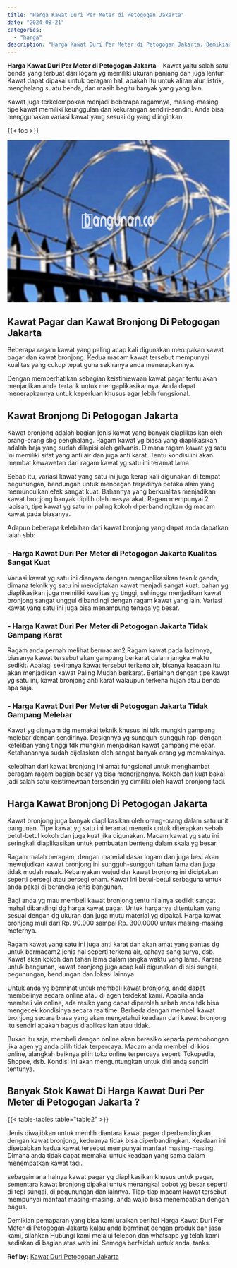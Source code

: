 ```yaml
---
title: "Harga Kawat Duri Per Meter di Petogogan Jakarta"
date: "2024-08-21"
categories: 
  - "harga"
description: "Harga Kawat Duri Per Meter di Petogogan Jakarta. Demikian pemaparan yang bisa kami uraikan perihal Harga Kawat Duri Per Meter di Petogogan Jakarta kalau anda..."
---
```


**Harga Kawat Duri Per Meter di Petogogan Jakarta** – Kawat yaitu salah satu benda yang terbuat dari logam yg memiliki ukuran panjang dan juga lentur. Kawat dapat dipakai untuk beragam hal, apakah itu untuk aliran alur listrik, menghalang suatu benda, dan masih begitu banyak yang yang lain.

Kawat juga terkelompokan menjadi beberapa ragamnya, masing-masing tipe kawat memiliki keunggulan dan kekurangan sendiri-sendiri. Anda bisa menggunakan variasi kawat yang sesuai dg yang diinginkan.

{{< toc >}}

![Harga Kawat Duri Per Meter di Petogogan Jakarta](/images/jual-kawat-murah48.png)

## Kawat Pagar dan Kawat Bronjong Di Petogogan Jakarta

Beberapa ragam kawat yang paling acap kali digunakan merupakan kawat pagar dan kawat bronjong. Kedua macam kawat tersebut mempunyai kualitas yang cukup tepat guna sekiranya anda menerapkannya.

Dengan memperhatikan sebagian keistimewaan kawat pagar tentu akan menjadikan anda tertarik untuk mengaplikasikannya. Anda dapat menerapkannya untuk keperluan khusus agar lebih fungsional.

## Kawat Bronjong Di Petogogan Jakarta

Kawat bronjong adalah bagian jenis kawat yang banyak diaplikasikan oleh orang-orang sbg penghalang. Ragam kawat yg biasa yang diaplikasikan adalah baja yang sudah dilapisi oleh galvanis. Dimana ragam kawat yg satu ini memiliki sifat yang anti air dan juga anti karat. Tentu kondisi ini akan membat kewawetan dari ragam kawat yg satu ini teramat lama.

Sebab itu, variasi kawat yang satu ini juga kerap kali digunakan di tempat pegunungan, bendungan untuk mencegah terjadinya petaka alam yang memunculkan efek sangat kuat. Bahannya yang berkualitas menjadikan kawat bronjong banyak dipilih oleh masyarakat. Ragam mempunyai 2 lapisan, tipe kawat yg satu ini paling kokoh diperbandingkan dg macam kawat pada biasanya.

Adapun beberapa kelebihan dari kawat bronjong yang dapat anda dapatkan ialah sbb:

### \- Harga Kawat Duri Per Meter di Petogogan Jakarta Kualitas Sangat Kuat

Variasi kawat yg satu ini dianyam dengan mengaplikasikan teknik ganda, dimana teknik yg satu ini menciptakan kawat menjadi sangat kuat. bahan yg diaplikasikan juga memiliki kwalitas yg tinggi, sehingga menjadikan kawat bronjong sangat unggul dibandingi dengan ragam kawat yang lain. Variasi kawat yang satu ini juga bisa menampung tenaga yg besar.

### \- Harga Kawat Duri Per Meter di Petogogan Jakarta Tidak Gampang Karat

Ragam anda pernah melihat bermacam2 Ragam kawat pada lazimnya, biasanya kawat tersebut akan gampang berkarat dalam jangka waktu sedikit. Apalagi sekiranya kawat tersebut terkena air, bisanya keadaan itu akan menjadikan kawat Paling Mudah berkarat. Berlainan dengan tipe kawat yg satu ini, kawat bronjong anti karat walaupun terkena hujan atau benda apa saja.

### \- Harga Kawat Duri Per Meter di Petogogan Jakarta Tidak Gampang Melebar

Kawat yg dianyam dg memakai teknik khusus ini tdk mungkin gampang melebar dengan sendirinya. Designnya yg sungguh-sungguh rapi dengan ketelitian yang tinggi tdk mungkin menjadikan kawat gampang melebar. Ketahanannya sudah dijelaskan oleh sangat banyak orang yg memakainya.

kelebihan dari kawat bronjong ini amat fungsional untuk menghambat beragam ragam bagian besar yg bisa menerjangnya. Kokoh dan kuat bakal jadi salah satu keistimewaan tersendiri yg dimiliki oleh kawat bronjong tadi.

## Harga Kawat Bronjong Di Petogogan Jakarta

Kawat bronjong juga banyak diaplikasikan oleh orang-orang dalam satu unit bangunan. Tipe kawat yg satu ini teramat menarik untuk diterapkan sebab betul-betul kokoh dan juga kuat jika digunakan. Macam kawat yg satu ini seringkali diaplikasikan untuk pembuatan benteng dalam skala yg besar.

Ragam malah beragam, dengan material dasar logam dan juga besi akan mewujudkan kawat bronjong ini sungguh-sungguh tahan lama dan juga tidak mudah rusak. Kebanyakan wujud dar kawat bronjong ini diciptakan seperti persegi atau persegi enam. Kawat ini betul-betul serbaguna untuk anda pakai di beraneka jenis bangunan.

Bagi anda yg mau membeli kawat bronjong tentu nilainya sedikit sangat mahal dibandingi dg harga kawat pagar. Untuk harganya ditentukan yang sesuai dengan dg ukuran dan juga mutu material yg dipakai. Harga kawat bronjong muli dari Rp. 90.000 sampai Rp. 300.0000 untuk masing-masing meternya.

Ragam kawat yang satu ini juga anti karat dan akan amat yang pantas dg untuk bermacam2 jenis hal seperti terkena air, cahaya sang surya, dsb. Kawat akan kokoh dan tahan lama dalam jangka waktu yang lama. Karena untuk bangunan, kawat bronjong juga acap kali digunakan di sisi sungai, pegunungan, bendungan dan lokasi lainnya.

Untuk anda yg berminat untuk membeli kawat bronjong, anda dapat membelinya secara online atau di agen terdekat kami. Apabila anda membeli via online, ada resiko yang dapat diperoleh sebab anda tdk bisa mengecek kondisinya secara realtime. Berbeda dengan membeli kawat bronjong secara biasa yang akan mengetahui keadaan dari kawat bronjong itu sendiri apakah bagus diaplikasikan atau tidak.

Bukan itu saja, membeli dengan online akan beresiko kepada pembohongan jika agen yg anda pilih tidak terpercaya. Macam anda membeli di kios online, alangkah baiknya pilih toko online terpercaya seperti Tokopedia, Shopee, dsb. Kondisi ini akan menguntungkan untuk diri anda sendiri tentunya.

## Banyak Stok Kawat Di Harga Kawat Duri Per Meter di Petogogan Jakarta ?

{{< table-tables table="table2" >}}

Jenis diwajibkan untuk memlih diantara kawat pagar diperbandingkan dengan kawat bronjong, keduanya tidak bisa diperbandingkan. Keadaan ini disebabkan kedua kawat tersebut mempunyai manfaat masing-masing. Dimana anda tidak dapat memakai untuk keadaan yang sama dalam menempatkan kawat tadi.

sebagaimana halnya kawat pagar yg diaplikasikan khusus untuk pagar, sementara kawat bronjong dipakai untuk menangkal bobot yg besar seperti di tepi sungai, di pegunungan dan lainnya. Tiap-tiap macam kawat tersebut mempunyai manfaat masing-masing, anda wajib bisa menempatkan dengan bagus.

Demikian pemaparan yang bisa kami uraikan perihal Harga Kawat Duri Per Meter di Petogogan Jakarta kalau anda berminat dengan produk dan jasa kami, silahkan Hubungi kami melalui telepon dan whatsapp yg telah kami sediakan di bagian atas web ini. Semoga berfaidah untuk anda, tanks.

**Ref by:** [Kawat Duri Petogogan Jakarta](https://id.wikipedia.org/wiki/Kawat)
